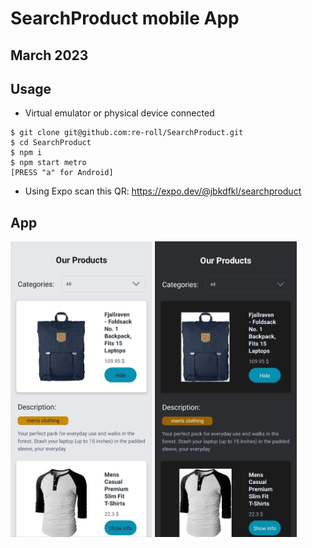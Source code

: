 # SearchProduct mobile App

## March 2023

## Usage
+ Virtual emulator or physical device connected
```
$ git clone git@github.com:re-roll/SearchProduct.git
$ cd SearchProduct
$ npm i
$ npm start metro
[PRESS "a" for Android]
```
+ Using Expo scan this QR: https://expo.dev/@jbkdfkl/searchproduct

## App
<img src="assets/light.jpg" alt="Light mode" width="45%" height="45%" title="Light mode" /> <img src="assets/dark.jpg" alt="Dark mode" width="45%" height="45%" title="Dark mode" />

